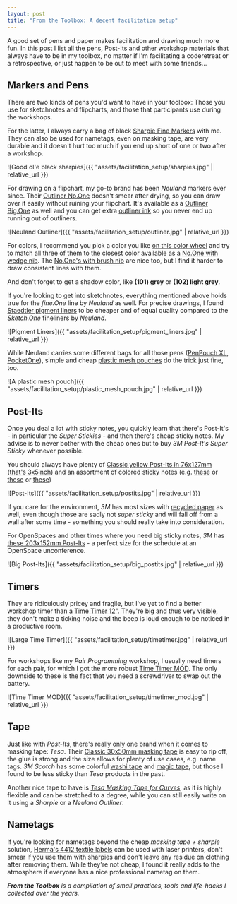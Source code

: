 ```yaml
---
layout: post
title: "From the Toolbox: A decent facilitation setup"
---
```

A good set of pens and paper makes facilitation and drawing much more fun. In this post I list all the pens, Post-Its and other workshop materials that always have to be in my toolbox, no matter if I'm facilitating a coderetreat or a retrospective, or just happen to be out to meet with some friends...

## Markers and Pens

There are two kinds of pens you'd want to have in your toolbox: Those you use for sketchnotes and flipcharts, and those that participants use during the workshops.

For the latter, I always carry a bag of black [Sharpie Fine Markers](http://www.sharpie.com/sharpie/fine/SHFineBlackFine.html#cgid=classic&start=1) with me. They can also be used for nametags, even on masking tape, are very durable and it doesn't hurt too much if you end up short of one or two after a workshop.

![Good ol'e black sharpies]({{ "assets/facilitation_setup/sharpies.jpg" | relative_url }})

For drawing on a flipchart, my go-to brand has been *Neuland* markers ever since. Their [Outliner No.One](https://eu.neuland.com/markers-more/neuland-markers/outliner-wedge-nib-2-6-mm.html) doesn't smear after drying, so you can draw over it easily without ruining your flipchart. It's available as a [Outliner Big.One](https://eu.neuland.com/markers-more/neuland-markers/outliner-wedge-nib-6-12-mm.html) as well and you can get extra [outliner ink](https://eu.neuland.com/markers-more/refill-inks/refillone-ink-outliner-permanent.html) so you never end up running out of outliners.

![Neuland Outliner]({{ "assets/facilitation_setup/outliner.jpg" | relative_url }})

For colors, I recommend you pick a color you like [on this color wheel](https://color.adobe.com/create/color-wheel/?base=2&rule=Triad&selected=0&name=My%20Color%20Theme&mode=rgb&rgbvalues=0.6027817349030464,0.06999999999999998,0.7,1,0.7551170835223047,0.09999999999999998,0.8456852934968992,0,1,0.07999999999999999,0.8,0.5760214645748966,0.03500000000000003,0.7,0.49313093603098085&swatchOrder=0,1,2,3,4
) and try to match all three of them to the closest color available as a [No.One with wedge nib](https://eu.neuland.com/markers-more/neuland-markers/neuland-no.one-wedge-nib-single-colours.html). The [No.One's with brush nib](https://eu.neuland.com/markers-more/neuland-markers/artmarker-brush-nib-0.5-7-mm-single-colours.html?c=763) are nice too, but I find it harder to draw consistent lines with them.

And don't forget to get a shadow color, like **(101) grey** or **(102) light grey**.

If you're looking to get into sketchnotes, everything mentioned above holds true for the *fine.One* line by *Neuland* as well. For precise drawings, I found [Staedtler pigment liners](https://www.staedtler.com/intl/en/products/products-for-colouring/fineliners/pigment-liner-308-fineliner-308-sb6p/) to be cheaper and of equal quality compared to the *Sketch.One* fineliners by *Neuland*.

![Pigment Liners]({{ "assets/facilitation_setup/pigment_liners.jpg" | relative_url }})

While Neuland carries some different bags for all those pens ([PenPouch XL](https://eu.neuland.com/markers-more/marker-accessories/penpouch-xl.html?c=762), [PocketOne](https://eu.neuland.com/markers-more/marker-accessories/pocketone.html)), simple and cheap [plastic mesh pouches](https://www.modulor.de/en/handy-zippered-pouch-transparent.html) do the trick just fine, too.

![A plastic mesh pouch]({{ "assets/facilitation_setup/plastic_mesh_pouch.jpg" | relative_url }})

## Post-Its

Once you deal a lot with sticky notes, you quickly learn that there's Post-It's - in particular the *Super Stickies* - and then there's cheap sticky notes. My advise is to never bother with the cheap ones but to buy *3M Post-It's Super Sticky* whenever possible.

You should always have plenty of [Classic yellow Post-Its in 76x127mm (that's 3x5inch)](https://www.3mdeutschland.de/3M/de_DE/post-it-notes/products/~/Post-it-Super-Sticky-Notes-65516SYP-127-x-76-mm-gelb-16-Bl%C3%B6cke-%C3%A0-90-Blatt/?N=5002385+8709316+8709380+8710660+8711017+8711713+8719859+8725055+3294243765&rt=rud) and an assortment of colored sticky notes (e.g. [these](https://www.3mdeutschland.de/3M/de_DE/post-it-notes/products/~/Post-it-Super-Sticky-Notes-6556SR-127-x-76-mm-neongr%C3%BCn-neonorange-ultrablau-ultragelb-ultrapink-6-Bl%C3%B6cke-%C3%A0-90-Blatt/?N=5002385+8711713+8719859+8724298+3293448080&preselect=7568222+8709316+8709380+8710660+8711017+3293786499+3294410497&rt=rud) or [these](https://www.3mdeutschland.de/3M/de_DE/post-it-notes/products/~/Post-it-Super-Sticky-Notes-6556SJ-127-x-76-mm-mohnrot-neongr%C3%BCn-ultrablau-6-Bl%C3%B6cke-%C3%A0-90-Blatt/?N=5002385+8711713+8719859+8724298+3293282732&preselect=7568222+8709316+8709380+8710660+8711017+3293786499+3294410497&rt=rud) or [these](https://www.3mdeutschland.de/3M/de_DE/post-it-notes/products/~/Post-it-Super-Sticky-Notes-6556SM-127-x-76-mm-hellblau-6-Bl%C3%B6cke-%C3%A0-90-Blatt/?N=5002385+8711713+8719859+8724298+3293448071&preselect=7568222+8709316+8709380+8710660+8711017+3293786499+3294410497&rt=rud))


![Post-Its]({{ "assets/facilitation_setup/postits.jpg" | relative_url }})

If you care for the environment, *3M* has most sizes with [recycled paper](https://www.post-it.com/3M/en_US/post-it/products/~/Post-it-Products/Notes/?N=4327+5927575+8756797+3294529207+3294857497&rt=r3) as well, even though those are sadly not *super sticky* and will fall off from a wall after some time - something you should really take into consideration.

For OpenSpaces and other times where you need big sticky notes, *3M* has [these 203x152mm Post-Its](https://www.3mdeutschland.de/3M/de_DE/post-it-notes/products/~/Post-it-Super-Sticky-Meeting-Notes-6845-SSP-203-x-152-mm-neongr%C3%BCn-neonorange-ultragelb-ultrapink-4-Bl%C3%B6cke-%C3%A0-45-Blatt/?N=5002385+8711713+8719859+8724302+3293282749&preselect=3292687982+3293786499&rt=rud) - a perfect size for the schedule at an OpenSpace unconference.

![Big Post-Its]({{ "assets/facilitation_setup/big_postits.jpg" | relative_url }})

## Timers

They are ridiculously pricey and fragile, but I've yet to find a better workshop timer than a [Time Timer 12"](https://www.timetimer.com/collections/all/products/time-timer-12-inch). They're big and thus very visible, they don't make a ticking noise and the beep is loud enough to be noticed in a productive room.

![Large Time Timer]({{ "assets/facilitation_setup/timetimer.jpg" | relative_url }})

For workshops like my *Pair Programming* workshop, I usually need timers for each pair, for which I got the more robust [Time Timer MOD](https://www.timetimer.com/collections/all/products/time-timer-mod). The only downside to these is the fact that you need a screwdriver to swap out the battery.

![Time Timer MOD]({{ "assets/facilitation_setup/timetimer_mod.jpg" | relative_url }})

## Tape

Just like with *Post-Its*, there's really only one brand when it comes to masking tape: *Tesa*. Their [Classic 30x50mm masking tape](https://www.tesa.com/en/consumer/tesa-masking-tape-classic.html) is easy to rip off, the glue is strong and the size allows for plenty of use cases, e.g. name tags. *3M Scotch* has some colorful [washi tape](https://www.scotchbrand.com/3M/en_US/scotch-brand/products/catalog/~/Scotch-Expressions-Washi-Tape/?N=4335+3294414410+3294529207&rt=rud) and [magic tape](https://www.scotchbrand.com/3M/en_US/scotch-brand/products/catalog/~/Scotch-Expressions-Magic-Tape/?N=4335+3294529207+3294582060&preselect=5003024+5584785+3293786499&rt=rud#variation4), but those I found to be less sticky than *Tesa* products in the past.

Another nice tape to have is [*Tesa Masking Tape for Curves*](https://www.tesa.com/en/consumer/tesa-masking-tape-for-curves.html), as it is highly flexible and can be stretched to a degree, while you can still easily write on it using a *Sharpie* or a *Neuland Outliner*.

## Nametags

If you're looking for nametags beyond the cheap *masking tape + sharpie* solution, [Herma's 4412 textile labels](https://www.herma.co.uk/product/textilename-labels-a4-special-4412/) can be used with laser printers, don't smear if you use them with sharpies and don't leave any residue on clothing after removing them. While they're not cheap, I found it really adds to the atmosphere if everyone has a nice professional nametag on them.

_**From the Toolbox** is a compilation of small practices, tools and life-hacks I collected over the years._

